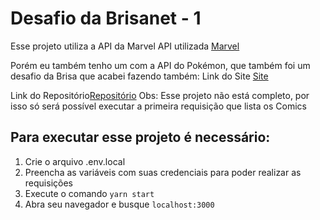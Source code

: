 # Desafio da Brisanet - 1
Esse projeto utiliza a API da Marvel
API utilizada [Marvel](https://developer.marvel.com)

Porém eu também tenho um com a API do Pokémon, que também foi um desafio da Brisa que acabei fazendo também:
Link do Site [Site](https://brisanet-pokeapi-react.vercel.app/)

Link do Repositório[Repositório](https://github.com/lucasgomesgp/brisanet-pokeapi)
Obs: Esse projeto não está completo, por isso só será possível executar a primeira requisição que lista os Comics
## Para executar esse projeto é necessário:

1. Crie o arquivo .env.local 
2. Preencha as variáveis com suas credenciais para poder realizar as requisições
3. Execute o comando ``` yarn start ```
4. Abra seu navegador e busque `` localhost:3000 ``